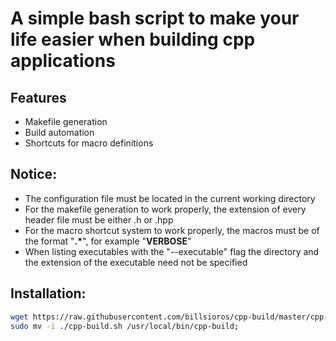 
# A simple bash script to make your life easier when building cpp applications

## Features

* Makefile generation
* Build automation
* Shortcuts for macro definitions

## Notice:

* The configuration file must be located in the current working directory
* For the makefile generation to work properly, the extension of every header file must be either .h or .hpp
* For the macro shortcut system to work properly, the macros must be of the format "__.*__", for example "__VERBOSE__"
* When listing executables with the "--executable" flag the directory and the extension
of the executable need not be specified

## Installation:

```bash
wget https://raw.githubusercontent.com/billsioros/cpp-build/master/cpp-build.sh;
sudo mv -i ./cpp-build.sh /usr/local/bin/cpp-build;
```

